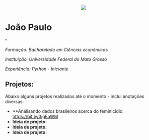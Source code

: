 

<p align="center">
  <img src="https://raw.githubusercontent.com/carlosfab/template_portfolio/master/banner.png" >
</p>

# João Paulo
<sub>*

**Formação:* Bacharelado em Ciências econômicas
<sub>*
  
  **Instituição:* Universidade Federal do Mato Grosso
  <sub>*

**Experiência:* Python - Iniciante
<sub>*
  






## Projetos:
Abaixo alguns projetos realizados até o momento - inclui anotações diversas:

* **Analisando dados brasileiros acerca do feminicídio: https://bit.ly/3jgEaWM
* **Ideia de projeto:** 
* **Ideia de projeto:** 
* **Ideia de projeto:** 
